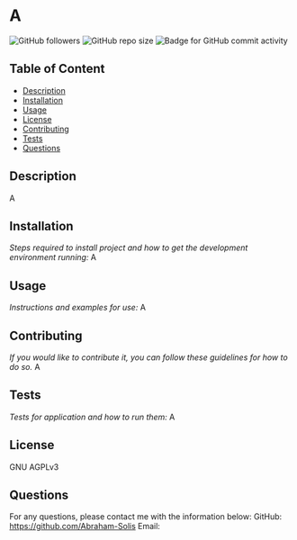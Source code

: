  # A
![GitHub followers](https://img.shields.io/github/followers/Abraham-Solis?style=social) ![GitHub repo size](https://img.shields.io/github/repo-size/Abraham-Solis/readmeGenerator) ![Badge for GitHub commit activity](https://img.shields.io/github/commit-activity/w/Abraham-Solis/readmeGenerator?color=purple)

  ## Table of Content
  - [Description](#description)
  - [Installation](#installation)
  - [Usage](#usage)
  - [License](#license)
  - [Contributing](#contributing)
  - [Tests](#tests)
  - [Questions](#questions)

  ## Description
  A

  ## Installation
  *Steps required to install project and how to get the development environment running:*
  A

  ## Usage
  *Instructions and examples for use:*
  A

  ## Contributing
  *If you would like to contribute it, you can follow these guidelines for how to do so.*
  A

  ## Tests
  *Tests for application and how to run them:*
  A

  ## License
  GNU AGPLv3

  ## Questions
  For any questions, please contact me with the information below:
  GitHub: https://github.com/Abraham-Solis
  Email: 

